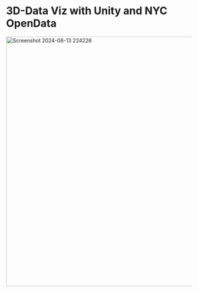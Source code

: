 # 3D-Data Viz with Unity and NYC OpenData
<img width="677" alt="Screenshot 2024-06-13 224226" src="https://github.com/cgshony/3D-Data-Viz/assets/129407856/1799b956-a8c9-4714-86a9-44990909435f">

